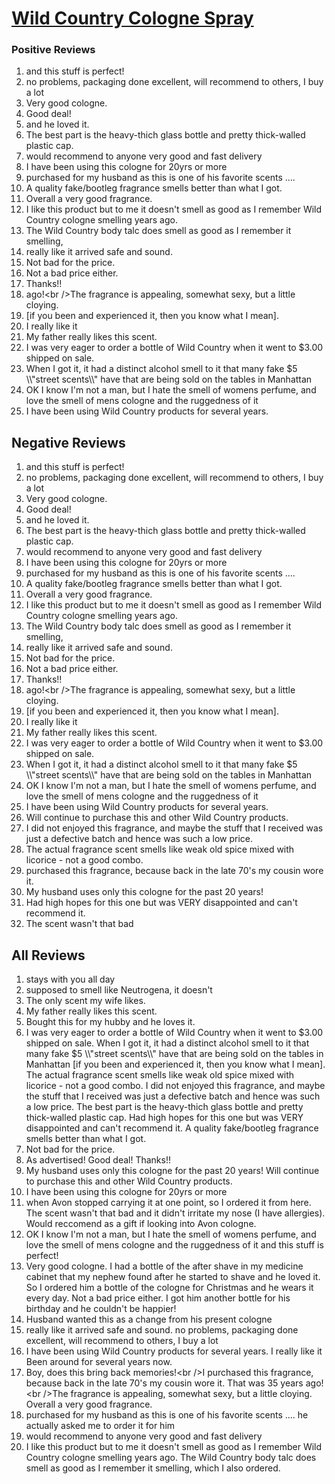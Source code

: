 # [Wild Country Cologne Spray](https://products.checkmycream.com/products/Wild-Country-Cologne-Spray.html)

### Positive Reviews

<ol>
      <li>and this stuff is perfect!</li>
      <li>no problems, packaging done excellent, will recommend to  others, I buy a lot</li>
      <li>Very good cologne.</li>
      <li>Good deal!</li>
      <li>and he loved it.</li>
      <li>The best part is the heavy-thich glass bottle and pretty thick-walled plastic cap.</li>
      <li>would recommend to anyone very good and fast delivery</li>
      <li>I have been using this cologne for 20yrs or more</li>
      <li>purchased for my husband as this is one of his favorite scents ....</li>
      <li>A quality fake/bootleg fragrance smells better than what I got.</li>
      <li>Overall a very good fragrance.</li>
      <li>I like this product but to me it doesn&#x27;t smell as good as I remember Wild Country cologne smelling years ago.</li>
      <li>The Wild Country body talc does smell as good as I remember it smelling,</li>
      <li>really like it arrived safe and sound.</li>
      <li>Not bad for the price.</li>
      <li>Not a bad price either.</li>
      <li>Thanks!!</li>
      <li>ago!&lt;br /&gt;The fragrance is appealing, somewhat sexy, but a little cloying.</li>
      <li>[if you been and experienced it, then you know what I mean].</li>
      <li>I really like it  </li>
      <li>My father really likes this scent.</li>
      <li>I was very eager to order a bottle of Wild Country when it went to $3.00 shipped on sale.</li>
      <li>When I got it, it had a distinct alcohol smell to it that many fake $5 \\&quot;street scents\\&quot; have that are being sold on the tables in Manhattan</li>
      <li>OK I know I&#x27;m not a man, but I hate the smell of womens perfume, and love the smell of mens cologne and the ruggedness of it</li>
      <li>I have been using Wild Country products for several years.  </li>
</ol>


<h2>Negative Reviews</h2>
<ol>
<li> and this stuff is perfect!</li>
<li> no problems, packaging done excellent, will recommend to  others, I buy a lot</li>
<li> Very good cologne.</li>
<li> Good deal!</li>
<li> and he loved it.</li>
<li> The best part is the heavy-thich glass bottle and pretty thick-walled plastic cap.</li>
<li> would recommend to anyone very good and fast delivery</li>
<li> I have been using this cologne for 20yrs or more</li>
<li> purchased for my husband as this is one of his favorite scents ....</li>
<li> A quality fake/bootleg fragrance smells better than what I got.</li>
<li> Overall a very good fragrance.</li>
<li> I like this product but to me it doesn&#x27;t smell as good as I remember Wild Country cologne smelling years ago.</li>
<li> The Wild Country body talc does smell as good as I remember it smelling,</li>
<li> really like it arrived safe and sound.</li>
<li> Not bad for the price.</li>
<li> Not a bad price either.</li>
<li> Thanks!!</li>
<li> ago!&lt;br /&gt;The fragrance is appealing, somewhat sexy, but a little cloying.</li>
<li> [if you been and experienced it, then you know what I mean].</li>
<li> I really like it  </li>
<li> My father really likes this scent.</li>
<li> I was very eager to order a bottle of Wild Country when it went to $3.00 shipped on sale.</li>
<li> When I got it, it had a distinct alcohol smell to it that many fake $5 \\&quot;street scents\\&quot; have that are being sold on the tables in Manhattan</li>
<li> OK I know I&#x27;m not a man, but I hate the smell of womens perfume, and love the smell of mens cologne and the ruggedness of it</li>
<li> I have been using Wild Country products for several years.  </li>
<li> Will continue to purchase this and other Wild Country products.</li>
<li> I did not enjoyed this fragrance, and maybe the stuff that I received was just a defective batch and hence was such a low price.</li>
<li> The actual fragrance scent smells like weak old spice mixed with licorice - not a good combo.</li>
<li> purchased this fragrance, because back in the late 70&#x27;s my cousin wore it.</li>
<li> My husband uses only this cologne for the past 20 years!  </li>
<li> Had high hopes for this one but was VERY disappointed and can&#x27;t recommend it.</li>
<li> The scent wasn&#x27;t that bad</li>
</ol>

<h2>All Reviews</h2>

<ol>
    <li> stays with you all day</li>
    <li> supposed to smell like Neutrogena, it doesn&#x27;t</li>
    <li> The only scent my wife likes.</li>
    <li> My father really likes this scent.</li>
    <li> Bought this for my hubby and he loves it.</li>
    <li> I was very eager to order a bottle of Wild Country when it went to $3.00 shipped on sale. When I got it, it had a distinct alcohol smell to it that many fake $5 \\&quot;street scents\\&quot; have that are being sold on the tables in Manhattan [if you been and experienced it, then you know what I mean]. The actual fragrance scent smells like weak old spice mixed with licorice - not a good combo. I did not enjoyed this fragrance, and maybe the stuff that I received was just a defective batch and hence was such a low price. The best part is the heavy-thich glass bottle and pretty thick-walled plastic cap. Had high hopes for this one but was VERY disappointed and can&#x27;t recommend it. A quality fake/bootleg fragrance smells better than what I got.</li>
    <li> Not bad for the price.</li>
    <li> As advertised! Good deal! Thanks!!</li>
    <li> My husband uses only this cologne for the past 20 years!  Will continue to purchase this and other Wild Country products.</li>
    <li> I have been using this cologne for 20yrs or more</li>
    <li> when Avon stopped carrying it at one point, so I ordered it from here. The scent wasn&#x27;t that bad and it didn&#x27;t irritate my nose (I have allergies). Would reccomend as a gift if looking into Avon cologne.</li>
    <li> OK I know I&#x27;m not a man, but I hate the smell of womens perfume, and love the smell of mens cologne and the ruggedness of it and this stuff is perfect!</li>
    <li> Very good cologne. I had a bottle of the after shave in my medicine cabinet that my nephew found after he started to shave and he loved it. So I ordered him a bottle of the cologne for Christmas and he wears it every day. Not a bad price either. I got him another bottle for his birthday and he couldn&#x27;t be happier!</li>
    <li> Husband wanted this as a change from his present cologne</li>
    <li> really like it arrived safe and sound. no problems, packaging done excellent, will recommend to  others, I buy a lot</li>
    <li> I have been using Wild Country products for several years.  I really like it  Been around for several years now.</li>
    <li> Boy, does this bring back memories!&lt;br /&gt;I purchased this fragrance, because back in the late 70&#x27;s my cousin wore it. That was 35 years ago!&lt;br /&gt;The fragrance is appealing, somewhat sexy, but a little cloying. Overall a very good fragrance.</li>
    <li> purchased for my husband as this is one of his favorite scents .... he actually asked me to order it for him</li>
    <li> would recommend to anyone very good and fast delivery</li>
    <li> I like this product but to me it doesn&#x27;t smell as good as I remember Wild Country cologne smelling years ago. The Wild Country body talc does smell as good as I remember it smelling, which I also ordered.</li>
</ol>





